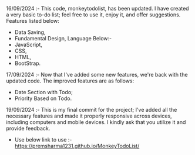 16/09/2024 :- This code, monkeytodolist, has been updated. I have created a very basic to-do list; feel free to use it, enjoy it, and offer suggestions.
Features listed below:
* Data Saving,
* Fundamental Design,
Language Below:-
* JavaScript,
* CSS,
* HTML,
* BootStrap.
  
17/09/2024 :- Now that I've added some new features, we're back with the updated code.
The improved features are as follows:
* Date Section with Todo;
* Priority Based on Todo.

19/09/2024 :- This is my final commit for the project; I've added all the necessary features and made it properly
responsive across devices, including computers and mobile devices. I kindly ask that you utilize it and provide feedback.
* Use below link to use :- https://premsharma1231.github.io/MonkeyTodoList/
